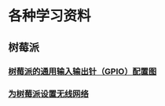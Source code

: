 # 各种学习资料
## 树莓派
### [树莓派的通用输入输出针（GPIO）配置图](raspi/gpio/raspi_gpio.md)  
### [为树莓派设置无线网络](raspi/wifi/settingwifi.md)
